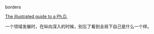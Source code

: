 borders

[The illustrated guide to a Ph.D.](http://matt.might.net/articles/phd-school-in-pictures/)

一个领域发展时，在纵向深入的时候，别忘了看到全局下自己是什么一个样。


